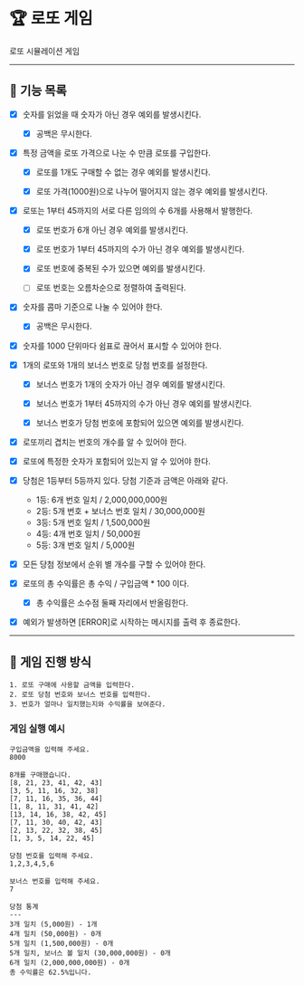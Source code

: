 # :trophy: 로또 게임

로또 시뮬레이션 게임

---

## :rocket: 기능 목록

- [x] 숫자를 읽었을 때 숫자가 아닌 경우 예외를 발생시킨다.
    - [x] 공백은 무시한다.


- [x] 특정 금액을 로또 가격으로 나눈 수 만큼 로또를 구입한다.
    - [x] 로또를 1개도 구매할 수 없는 경우 예외를 발생시킨다.
    - [x] 로또 가격(1000원)으로 나누어 떨어지지 않는 경우 예외를 발생시킨다.


- [x] 로또는 1부터 45까지의 서로 다른 임의의 수 6개를 사용해서 발행한다.
    - [x] 로또 번호가 6개 아닌 경우 예외를 발생시킨다.
    - [x] 로또 번호가 1부터 45까지의 수가 아닌 경우 예외를 발생시킨다.
    - [x] 로또 번호에 중복된 수가 있으면 예외를 발생시킨다.
    - [ ] 로또 번호는 오름차순으로 정렬하여 출력된다.


- [x] 숫자를 콤마 기준으로 나눌 수 있어야 한다.
    - [x] 공백은 무시한다.


- [x] 숫자를 1000 단위마다 쉼표로 끊어서 표시할 수 있어야 한다.


- [x] 1개의 로또와 1개의 보너스 번호로 당첨 번호를 설정한다.
    - [x] 보너스 번호가 1개의 숫자가 아닌 경우 예외를 발생시킨다.
    - [x] 보너스 번호가 1부터 45까지의 수가 아닌 경우 예외를 발생시킨다.
    - [x] 보너스 번호가 당첨 번호에 포함되어 있으면 예외를 발생시킨다.


- [x] 로또끼리 겹치는 번호의 개수를 알 수 있어야 한다.


- [x] 로또에 특정한 숫자가 포함되어 있는지 알 수 있어야 한다.


- [x] 당첨은 1등부터 5등까지 있다. 당첨 기준과 금액은 아래와 같다.
    - 1등: 6개 번호 일치 / 2,000,000,000원
    - 2등: 5개 번호 + 보너스 번호 일치 / 30,000,000원
    - 3등: 5개 번호 일치 / 1,500,000원
    - 4등: 4개 번호 일치 / 50,000원
    - 5등: 3개 번호 일치 / 5,000원


- [x] 모든 당첨 정보에서 순위 별 개수를 구할 수 있어야 한다.


- [x] 로또의 총 수익률은 총 수익 / 구입금액 * 100 이다.
    - [x] 총 수익률은 소수점 둘째 자리에서 반올림한다.


- [x] 예외가 발생하면 [ERROR]로 시작하는 메시지를 출력 후 종료한다.

---

## :dart: 게임 진행 방식

    1. 로또 구매에 사용할 금액을 입력한다.
    2. 로또 당첨 번호와 보너스 번호를 입력한다.
    3. 번호가 얼마나 일치했는지와 수익률을 보여준다.


### 게임 실행 예시

```
구입금액을 입력해 주세요.
8000

8개를 구매했습니다.
[8, 21, 23, 41, 42, 43] 
[3, 5, 11, 16, 32, 38] 
[7, 11, 16, 35, 36, 44] 
[1, 8, 11, 31, 41, 42] 
[13, 14, 16, 38, 42, 45] 
[7, 11, 30, 40, 42, 43] 
[2, 13, 22, 32, 38, 45] 
[1, 3, 5, 14, 22, 45]

당첨 번호를 입력해 주세요.
1,2,3,4,5,6

보너스 번호를 입력해 주세요.
7

당첨 통계
---
3개 일치 (5,000원) - 1개
4개 일치 (50,000원) - 0개
5개 일치 (1,500,000원) - 0개
5개 일치, 보너스 볼 일치 (30,000,000원) - 0개
6개 일치 (2,000,000,000원) - 0개
총 수익률은 62.5%입니다.
```